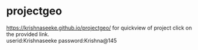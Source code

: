 # projectgeo

https://krishnaseeke.github.io/projectgeo/ for quickview of project click on the provided link.\
userid:Krishnaseeke
password:Krishna@145
